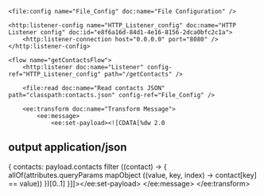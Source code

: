 <mule xmlns:ee="http://www.mulesoft.org/schema/mule/ee/core"
    xmlns:http="http://www.mulesoft.org/schema/mule/http"
    xmlns="http://www.mulesoft.org/schema/mule/core"
    xmlns:file="http://www.mulesoft.org/schema/mule/file"
    xmlns:xsi="http://www.w3.org/2001/XMLSchema-instance"
    xmlns:doc="http://www.mulesoft.org/schema/mule/documentation"
    xsi:schemaLocation="http://www.mulesoft.org/schema/mule/http http://www.mulesoft.org/schema/mule/http/current/mule-http.xsd
        http://www.mulesoft.org/schema/mule/core http://www.mulesoft.org/schema/mule/core/current/mule.xsd
        http://www.mulesoft.org/schema/mule/ee/core http://www.mulesoft.org/schema/mule/ee/core/current/mule-ee.xsd
        http://www.mulesoft.org/schema/mule/file http://www.mulesoft.org/schema/mule/file/current/mule-file.xsd">

    <file:config name="File_Config" doc:name="File Configuration" />

    <http:listener-config name="HTTP_Listener_config" doc:name="HTTP Listener config" doc:id="e8f6a16d-84d1-4e16-8156-2dca0bfc2c1a">
        <http:listener-connection host="0.0.0.0" port="8080" />
    </http:listener-config>

    <flow name="getContactsFlow">
        <http:listener doc:name="Listener" config-ref="HTTP_Listener_config" path="/getContacts" />

        <file:read doc:name="Read contacts JSON" path="classpath:contacts.json" config-ref="File_Config" />

        <ee:transform doc:name="Transform Message">
            <ee:message>
                <ee:set-payload><![CDATA[%dw 2.0
output application/json
---
{
    contacts: payload.contacts filter ((contact) -> {
        allOf(attributes.queryParams mapObject ((value, key, index) -> contact[key] == value))
    })[0..1]
}]]></ee:set-payload>
            </ee:message>
        </ee:transform>
    </flow>
</mule>
